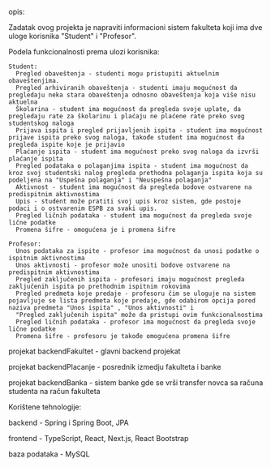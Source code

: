 opis:

  Zadatak ovog projekta je napraviti informacioni sistem fakulteta koji ima dve uloge korisnika "Student" i "Profesor".

    
  Podela funkcionalnosti prema ulozi korisnika:
    
    Student:
      Pregled obaveštenja - studenti mogu pristupiti aktuelnim obaveštenjima.
      Pregled arhiviranih obaveštenja - studenti imaju mogućnost da pregledaju neka stara obaveštenja odnosno obaveštenja koja više nisu aktuelna
      Školarina - student ima mogućnost da pregleda svoje uplate, da pregledaju rate za školarinu i plaćaju ne plaćene rate preko svog studentskog naloga
      Prijava ispita i pregled prijavljenih ispita - student ima mogućnost prijave ispita preko svog naloga, takođe student ima mogućnost da pregleda ispite koje je prijavio
      Plaćanje ispita - student ima mogućnost preko svog naloga da izvrši plaćanje ispita
      Pregled podataka o polaganjima ispita - student ima mogućnost da kroz svoj studentski nalog pregleda prethodna polaganja ispita koja su podeljena na "Uspešna polaganja" i "Neuspešna polaganja"
      Aktivnost - student ima mogućnost da pregleda bodove ostvarene na predispitnim aktivnostima
      Upis - student može pratiti svoj upis kroz sistem, gde postoje podaci i o ostvarenim ESPB za svaki upis.
      Pregled ličnih podataka - student ima mogućnost da pregleda svoje lične podatke
      Promena šifre - omogućena je i promena šifre
    
    Profesor:
      Unos podataka za ispite - profesor ima mogućnost da unosi podatke o ispitnim aktivnostima
      Unos aktivnosti - profesor može unositi bodove ostvarene na predispitnim aktivnostima
      Pregled zaključenih ispita - profesori imaju mogućnost pregleda zaključenih ispita po prethodnim ispitnim rokovima
      Pregled predmeta koje predaje - profesoru čim se uloguje na sistem pojavljuje se lista predmeta koje predaje, gde odabirom opcija pored naziva predmeta "Unos ispita" , "Unos aktivnosti" i 
      "Pregled zaključenih ispita" može da pristupi ovim funkcionalnostima
      Pregled ličnih podataka - profesor ima mogućnost da pregleda svoje lične podatke
      Promena šifre - profesoru je takođe omogućena promena šifre

projekat backendFakultet - glavni backend projekat

projekat backendPlacanje - posrednik izmedju fakulteta i banke

projekat backendBanka - sistem banke gde se vrši transfer novca sa računa studenta na račun fakulteta

Korištene tehnologije:

  backend - Spring i Spring Boot, JPA
  
  frontend - TypeScript, React, Next.js, React Bootstrap
  
  baza podataka - MySQL
      
      
